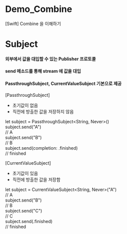 # Demo_Combine
[Swift] Combine 을 이해하기

# Subject
#### 외부에서 값을 대입할 수 있는 Publisher 프로토콜
#### send 메소드를 통해 stream 에 값을 대입
#### PassthroughSubject, CurrentValueSubject 기본으로 제공

[PassthroughSubject]
- 초기값이 없음
- 직전에 방출한 값을 저장하지 않음

let subject = PassthroughSubject<String, Never>()  
subject.send("A")  
// A  
subject.send("B")  
// B  
subject.send(completion: .finished)  
// finished  

[CurrentValueSubject]
- 초기값이 있음
- 직전에 방출한 값을 저장함

let subject = CurrentValueSubject<String, Never>("A")  
// A  
subject.send("B")  
// B  
subject.send("C")  
// C  
subject.send(.finished)  
// finished  



